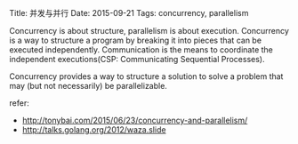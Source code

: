 Title: 并发与并行
Date: 2015-09-21
Tags: concurrency, parallelism

Concurrency is about structure, parallelism is about execution. 
Concurrency is a way to structure a program by breaking it into pieces that can be executed independently.
Communication is the means to coordinate the independent executions(CSP: Communicating Sequential Processes).

Concurrency provides a way to structure a solution to solve a problem that may (but not necessarily) be parallelizable.


refer:

- http://tonybai.com/2015/06/23/concurrency-and-parallelism/
- http://talks.golang.org/2012/waza.slide
